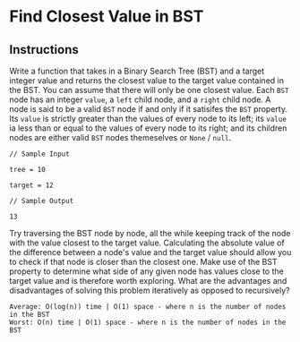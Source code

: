# Find Closest Value in BST

## Instructions

Write a function that takes in a Binary Search Tree (BST) and a target integer value and returns the closest value to the target value contained in the BST.  You can assume that there will only be one closest value.  Each ```BST``` node has an integer ```value```, a ```left``` child node, and a ```right``` child node.  A node is said to be a valid ```BST``` node if and only if it satisifes the ```BST``` property.  Its ```value``` is strictly greater than the values of every node to its left; its ```value``` ia less than or equal to the values of every node to its right; and its children nodes are either valid ```BST``` nodes themeselves or ```None``` / ```null```.

``` 
// Sample Input

tree = 10

target = 12

// Sample Output

13
```

Try traversing the BST node by node, all the while keeping track of the node with the value closest to the target value.  Calculating the absolute value of the difference between a node's value and the target value should allow you to check if that node is closer than the closest one.  Make use of the BST property to determine what side of any given node has values close to the target value and is therefore worth exploring.  What are the advantages and disadvantages of solving this problem iteratively as opposed to recursively?

```
Average: O(log(n)) time | O(1) space - where n is the number of nodes in the BST
Worst: O(n) time | O(1) space - where n is the number of nodes in the BST
```
